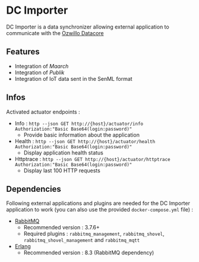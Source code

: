 # DC Importer

DC Importer is a data synchronizer allowing external application to communicate with the [Ozwillo Datacore](https://github.com/ozwillo/ozwillo-datacore)

## Features

* Integration of _Maarch_
* Integration of _Publik_
* Integration of IoT data sent in the SenML format

## Infos

Activated actuator endpoints : 

* Info : `http --json GET http://{host}/actuator/info Authorization:"Basic Base64(login:password)"`
  * Provide basic information about the application
* Health : `http --json GET http://{host}/actuator/health Authorization:"Basic Base64(login:password)"`
  * Display application health status
* Httptrace : `http --json GET http://{host}/actuator/httptrace Authorization:"Basic Base64(login:password)"`
  * Display last 100 HTTP requests

## Dependencies

Following external applications and plugins are needed for the DC Importer application to work (you can also use the provided `docker-compose.yml` file) : 

* [RabbitMQ](http://www.rabbitmq.com/)
  * Recommended version : 3.7.6+
  * Required plugins : `rabbitmq_management`, `rabbitmq_shovel`, `rabbitmq_shovel_management` and `rabbitmq_mqtt`
* [Erlang](http://www.erlang.org/downloads)
  * Recommended version : 8.3 (RabbitMQ dependency)
